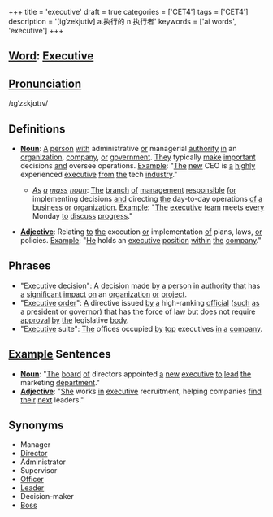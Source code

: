 +++
title = 'executive'
draft = true
categories = ['CET4']
tags = ['CET4']
description = '[igˈzekjutiv] a.执行的 n.执行者'
keywords = ['ai words', 'executive']
+++

## [Word](/en/post/word/): [Executive](/en/post/executive/)

## [Pronunciation](/en/post/pronunciation/)
/ɪɡˈzɛkjʊtɪv/

## Definitions
- **[Noun](/en/post/noun/)**: [A](/en/post/a/) [person](/en/post/person/) [with](/en/post/with/) administrative [or](/en/post/or/) managerial [authority](/en/post/authority/) [in](/en/post/in/) an [organization](/en/post/organization/), [company](/en/post/company/), [or](/en/post/or/) [government](/en/post/government/). [They](/en/post/they/) typically [make](/en/post/make/) [important](/en/post/important/) decisions [and](/en/post/and/) oversee operations. [Example](/en/post/example/): "[The](/en/post/the/) [new](/en/post/new/) CEO is [a](/en/post/a/) [highly](/en/post/highly/) experienced [executive](/en/post/executive/) [from](/en/post/from/) [the](/en/post/the/) tech [industry](/en/post/industry/)."
  - *[As](/en/post/as/) [a](/en/post/a/) [mass](/en/post/mass/) [noun](/en/post/noun/)*: [The](/en/post/the/) [branch](/en/post/branch/) [of](/en/post/of/) [management](/en/post/management/) [responsible](/en/post/responsible/) [for](/en/post/for/) implementing decisions [and](/en/post/and/) directing [the](/en/post/the/) day-to-day operations [of](/en/post/of/) [a](/en/post/a/) [business](/en/post/business/) [or](/en/post/or/) [organization](/en/post/organization/). [Example](/en/post/example/): "[The](/en/post/the/) [executive](/en/post/executive/) [team](/en/post/team/) meets [every](/en/post/every/) Monday [to](/en/post/to/) [discuss](/en/post/discuss/) [progress](/en/post/progress/)."

- **[Adjective](/en/post/adjective/)**: Relating [to](/en/post/to/) [the](/en/post/the/) execution [or](/en/post/or/) implementation [of](/en/post/of/) plans, laws, [or](/en/post/or/) policies. [Example](/en/post/example/): "[He](/en/post/he/) holds an [executive](/en/post/executive/) [position](/en/post/position/) [within](/en/post/within/) [the](/en/post/the/) [company](/en/post/company/)."

## Phrases
- "[Executive](/en/post/executive/) [decision](/en/post/decision/)": [A](/en/post/a/) [decision](/en/post/decision/) made [by](/en/post/by/) [a](/en/post/a/) [person](/en/post/person/) [in](/en/post/in/) [authority](/en/post/authority/) [that](/en/post/that/) has [a](/en/post/a/) [significant](/en/post/significant/) [impact](/en/post/impact/) [on](/en/post/on/) an [organization](/en/post/organization/) [or](/en/post/or/) [project](/en/post/project/).
- "[Executive](/en/post/executive/) [order](/en/post/order/)": [A](/en/post/a/) directive issued [by](/en/post/by/) [a](/en/post/a/) high-ranking [official](/en/post/official/) ([such](/en/post/such/) [as](/en/post/as/) [a](/en/post/a/) [president](/en/post/president/) [or](/en/post/or/) [governor](/en/post/governor/)) [that](/en/post/that/) has [the](/en/post/the/) [force](/en/post/force/) [of](/en/post/of/) [law](/en/post/law/) [but](/en/post/but/) does [not](/en/post/not/) [require](/en/post/require/) [approval](/en/post/approval/) [by](/en/post/by/) [the](/en/post/the/) legislative [body](/en/post/body/).
- "[Executive](/en/post/executive/) suite": [The](/en/post/the/) offices occupied [by](/en/post/by/) [top](/en/post/top/) executives [in](/en/post/in/) [a](/en/post/a/) [company](/en/post/company/).

## [Example](/en/post/example/) Sentences
- **[Noun](/en/post/noun/)**: "[The](/en/post/the/) [board](/en/post/board/) [of](/en/post/of/) directors appointed [a](/en/post/a/) [new](/en/post/new/) [executive](/en/post/executive/) [to](/en/post/to/) [lead](/en/post/lead/) [the](/en/post/the/) marketing [department](/en/post/department/)."
- **[Adjective](/en/post/adjective/)**: "[She](/en/post/she/) works [in](/en/post/in/) [executive](/en/post/executive/) recruitment, helping companies [find](/en/post/find/) [their](/en/post/their/) [next](/en/post/next/) leaders."

## Synonyms
- Manager
- [Director](/en/post/director/)
- Administrator
- Supervisor
- [Officer](/en/post/officer/)
- [Leader](/en/post/leader/)
- Decision-maker
- [Boss](/en/post/boss/)
